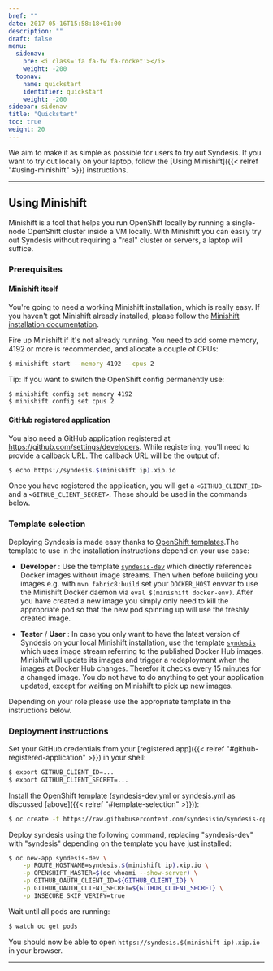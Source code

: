 ```yaml
---
bref: ""
date: 2017-05-16T15:58:18+01:00
description: ""
draft: false
menu:
  sidenav:
    pre: <i class='fa fa-fw fa-rocket'></i>
    weight: -200
  topnav:
    name: quickstart
    identifier: quickstart
    weight: -200
sidebar: sidenav
title: "Quickstart"
toc: true
weight: 20
---
```


We aim to make it as simple as possible for users to try out Syndesis. If you want to try out locally on your laptop, follow the [Using Minishift]({{< relref "#using-minishift" >}}) instructions.

- - -

## Using Minishift

Minishift is a tool that helps you run OpenShift locally by running a single-node OpenShift cluster inside a VM locally. With Minishift you can easily try out Syndesis without requiring a "real" cluster or servers, a laptop will suffice.

### Prerequisites

#### Minishift itself

You're going to need a working Minishift installation, which is really easy. If you haven't got Minishift already installed, please follow the [Minishift installation documentation](https://docs.openshift.org/latest/minishift/getting-started/installing.html).

Fire up Minishift if it's not already running. You need to add some memory, 4192 or more is recommended, and allocate a couple of CPUs:

```bash
$ minishift start --memory 4192 --cpus 2
```

Tip: If you want to switch the OpenShift config permanently use:

```bash
$ minishift config set memory 4192
$ minishift config set cpus 2
```

#### GitHub registered application

You also need a GitHub application registered at https://github.com/settings/developers. While registering, you'll need to provide a callback URL. The callback URL will be the output of:

```bash
$ echo https://syndesis.$(minishift ip).xip.io
```

Once you have registered the application, you will get a `<GITHUB_CLIENT_ID>` and a `<GITHUB_CLIENT_SECRET>`. These should be used in the commands below.

### Template selection

Deploying Syndesis is made easy thanks to [OpenShift templates](https://docs.openshift.org/latest/dev_guide/templates.html).The template to use in the installation instructions depend on your use case:

* **Developer** : Use the template [`syndesis-dev`](https://raw.githubusercontent.com/syndesisio/syndesis-openshift-templates/master/syndesis-dev.yml) which directly references Docker images without image streams. Then when before building you images e.g. with `mvn fabric8:build` set your `DOCKER_HOST` envvar to use the Minishift Docker daemon via `eval $(minishift docker-env)`. After you have created a new image you simply only need to kill the appropriate pod so that the new pod spinning up will use the freshly created image.

* **Tester** / **User** : In case you only want to have the latest version of Syndesis on your local Minishift installation, use the template [`syndesis`](https://raw.githubusercontent.com/syndesisio/syndesis-openshift-templates/master/syndesis.yml) which uses image stream referring to the published Docker Hub images. Minishift will update its images and trigger a redeployment when the images at Docker Hub changes. Therefor it checks every 15 minutes for a changed image. You do not have to do anything to get your application updated, except for waiting on Minishift to pick up new images.

Depending on your role please use the appropriate template in the instructions below.

### Deployment instructions

Set your GitHub credentials from your [registered app]({{< relref "#github-registered-application" >}}) in your shell:

```bash
$ export GITHUB_CLIENT_ID=...
$ export GITHUB_CLIENT_SECRET=...
```

Install the OpenShift template (syndesis-dev.yml or syndesis.yml as discussed [above]({{< relref "#template-selection" >}})):

```bash
$ oc create -f https://raw.githubusercontent.com/syndesisio/syndesis-openshift-templates/master/syndesis-dev.yml
```

Deploy syndesis using the following command, replacing "syndesis-dev" with "syndesis" depending on the template
you have just installed:

```bash
$ oc new-app syndesis-dev \
    -p ROUTE_HOSTNAME=syndesis.$(minishift ip).xip.io \
    -p OPENSHIFT_MASTER=$(oc whoami --show-server) \
    -p GITHUB_OAUTH_CLIENT_ID=${GITHUB_CLIENT_ID} \
    -p GITHUB_OAUTH_CLIENT_SECRET=${GITHUB_CLIENT_SECRET} \
    -p INSECURE_SKIP_VERIFY=true
```

Wait until all pods are running:

```bash
$ watch oc get pods
```

You should now be able to open `https://syndesis.$(minishift ip).xip.io` in your browser.

- - -
